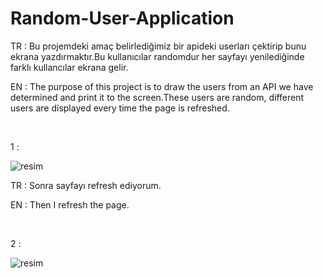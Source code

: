 # Random-User-Application

TR : Bu projemdeki amaç belirlediğimiz bir apideki userları çektirip bunu ekrana yazdırmaktır.Bu kullanıcılar randomdur her sayfayı yenilediğinde farklı kullancılar ekrana gelir.

EN : The purpose of this project is to draw the users from an API we have determined and print it to the screen.These users are random, different users are displayed every time the page is refreshed. 

<br>

1 :

![resim](https://user-images.githubusercontent.com/74410669/122283516-4bdcc100-cef5-11eb-9a91-d866e46c00ca.png)

TR : Sonra sayfayı refresh ediyorum.

EN : Then I refresh the page. 

<br>

2 :

![resim](https://user-images.githubusercontent.com/74410669/122283483-43848600-cef5-11eb-9048-bd5cabb5b423.png)



